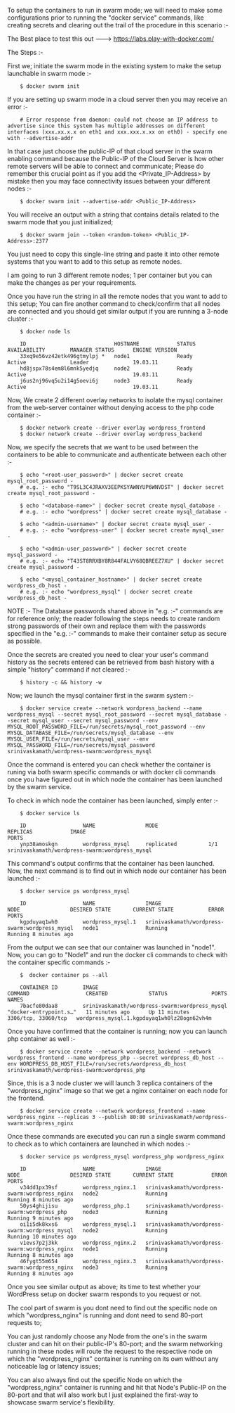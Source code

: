 To setup the containers to run in swarm mode; we will need to make some configurations prior to running the "docker service" commands, like creating secrets and clearing out the trail of the procedure in this scenario :-

The Best place to test this out ---> https://labs.play-with-docker.com/

The Steps :-

First we; initiate the swarm mode in the existing system to make the setup launchable in swarm mode :-

        $ docker swarm init

If you are setting up swarm mode in a cloud server then you may receive an error :-

        # Error response from daemon: could not choose an IP address to advertise since this system has multiple addresses on different interfaces (xxx.xx.x.x on eth1 and xxx.xxx.x.xx on eth0) - specify one with --advertise-addr

In that case just choose the public-IP of that cloud server in the swarm enabling command because the Public-IP of the Cloud Server is how other remote servers will be able to connect and communicate; Please do remember this crucial point as if you add the <Private_IP-Address> by mistake then you may face connectivity issues between your different nodes :-

        $ docker swarm init --advertise-addr <Public_IP-Address>

You will receive an output with a string that contains details related to the swarm mode that you just initialized;

        $ docker swarm join --token <random-token> <Public_IP-Address>:2377

You just need to copy this single-line string and paste it into other remote systems that you want to add to this setup as remote nodes.

I am going to run 3 different remote nodes; 1 per container but you can make the changes as per your requirements.

Once you have run the string in all the remote nodes that you want to add to this setup; You can fire another command to check/confirm that all nodes are connected and you should get similar output if you are running a 3-node cluster :-

        $ docker node ls

        ID                            HOSTNAME            STATUS              AVAILABILITY        MANAGER STATUS      ENGINE VERSION
        33xq9e56vz42etk496gtmylpj *   node1               Ready               Active              Leader              19.03.11
        hd8jspx78s4em8l6mnk5yedjq     node2               Ready               Active                                  19.03.11
        j6us2nj96vq5u2i14g5oevi6j     node3               Ready               Active                                  19.03.11

Now, We create 2 different overlay networks to isolate the mysql container from the web-server container without denying access to the php code container :-

        $ docker network create --driver overlay wordpress_frontend
        $ docker network create --driver overlay wordpress_backend

Now, we specify the secrets that we want to be used between the containers to be able to communicate and authenticate between each other :-

        $ echo "<root-user_password>" | docker secret create mysql_root_password -
        # e.g. :- echo "T9SL3C4JRAXV3EEPKSYAWNYUP6WNVDST" | docker secret create mysql_root_password -

        $ echo "<database-name>" | docker secret create mysql_database -
        # e.g. :- echo "wordpress" | docker secret create mysql_database -

        $ echo "<admin-username>" | docker secret create mysql_user -
        # e.g. :- echo "wordpress-user" | docker secret create mysql_user -

        $ echo "<admin-user_password>" | docker secret create mysql_password -
        # e.g. :- echo "T43ST8RRXBY8R844FALVY68QBREEZ7XU" | docker secret create mysql_password -

        $ echo "<mysql_container_hostname>" | docker secret create wordpress_db_host -
        # e.g. :- echo "wordpress_mysql" | docker secret create wordpress_db_host -

NOTE :- The Database passwords shared above in "e.g. :-" commands are for reference only;
        the reader following the steps needs to create random strong passwords of their own and replace them with the passwords specified in the "e.g. :-" commands to make their container setup as secure as possible.

Once the secrets are created you need to clear your user's command history as the secrets entered can be retrieved from bash history with a simple "history" command if not cleared :-

        $ history -c && history -w

Now; we launch the mysql container first in the swarm system :-

        $ docker service create --network wordpress_backend --name wordpress_mysql --secret mysql_root_password --secret mysql_database --secret mysql_user --secret mysql_password --env MYSQL_ROOT_PASSWORD_FILE=/run/secrets/mysql_root_password --env MYSQL_DATABASE_FILE=/run/secrets/mysql_database --env MYSQL_USER_FILE=/run/secrets/mysql_user --env MYSQL_PASSWORD_FILE=/run/secrets/mysql_password srinivaskamath/wordpress-swarm:wordpress_mysql

Once the command is entered you can check whether the container is runing via both swarm specific commands or with docker cli commands once you have figured out in which node the container has been launched by the swarm service.

To check in which node the container has been launched, simply enter :-

        $ docker service ls

        ID                  NAME                MODE                REPLICAS            IMAGE                                         PORTS
        ynp38amoskgn        wordpress_mysql     replicated          1/1                 srinivaskamath/wordpress-swarm:wordpress_mysql

This command's output confirms that the container has been launched.
Now, the next command is to find out in which node our container has been launched :-

        $ docker service ps wordpress_mysql

        ID                  NAME                IMAGE                                         NODE                DESIRED STATE       CURRENT STATE           ERROR               PORTS
        kgpduyaq1wh0        wordpress_mysql.1   srinivaskamath/wordpress-swarm:wordpress_mysql   node1               Running             Running 8 minutes ago

From the output we can see that our container was launched in "node1".
Now, you can go to "Node1" and run the docker cli commands to check with the container specific commands :-

        $  docker container ps --all

        CONTAINER ID        IMAGE                                         COMMAND                  CREATED             STATUS              PORTS                 NAMES
        7bacfe80daa8        srinivaskamath/wordpress-swarm:wordpress_mysql   "docker-entrypoint.s…"   11 minutes ago      Up 11 minutes       3306/tcp, 33060/tcp   wordpress_mysql.1.kgpduyaq1wh0lz28ogn62vh4m

Once you have confirmed that the container is running; now you can launch php container as well :-

        $ docker service create --network wordpress_backend --network wordpress_frontend --name wordpress_php --secret wordpress_db_host --env WORDPRESS_DB_HOST_FILE=/run/secrets/wordpress_db_host srinivaskamath/wordpress-swarm:wordpress_php

Since, this is a 3 node cluster we will launch 3 replica containers of the "wordpress_nginx" image so that we get a nginx container on each node for the frontend.

        $ docker service create --network wordpress_frontend --name wordpress_nginx --replicas 3 --publish 80:80 srinivaskamath/wordpress-swarm:wordpress_nginx

Once these commands are executed you can run a single swarm command to check as to which containers are launched in which nodes :-
    
        $ docker service ps wordpress_mysql wordpress_php wordpress_nginx
    
        ID                  NAME                IMAGE                                         NODE                DESIRED STATE       CURRENT STATE            ERROR               PORTS
        v34dd1px39sf        wordpress_nginx.1   srinivaskamath/wordpress-swarm:wordpress_nginx   node2               Running             Running 8 minutes ago                        
        50ys4ghijisu        wordpress_php.1     srinivaskamath/wordpress-swarm:wordpress_php     node3               Running             Running 9 minutes ago                        
        oi1i5dk8kxs6        wordpress_mysql.1   srinivaskamath/wordpress-swarm:wordpress_mysql   node2               Running             Running 10 minutes ago                       
        v1evs7p2j3kk        wordpress_nginx.2   srinivaskamath/wordpress-swarm:wordpress_nginx   node1               Running             Running 8 minutes ago                        
        46fygt55m654        wordpress_nginx.3   srinivaskamath/wordpress-swarm:wordpress_nginx   node3               Running             Running 8 minutes ago

Once you see similar output as above; its time to test whether your WordPress setup on docker swarm responds to you request or not.

The cool part of swarm is you dont need to find out the specific node on which "wordpress_nginx" is running and dont need to send 80-port requests to;

You can just randomly choose any Node from the one's in the swarm cluster and can hit on their public-IP's 80-port; and the swarm networking running in these nodes will route the request to the respective node on which the "wordpress_nginx" container is running on its own without any noticeable lag or latency issues;

You can also always find out the specific Node on which the "wordpress_nginx" container is running and hit that Node's Public-IP on the 80-port and that will also work but I just explained the first-way to showcase swarm service's flexibility.
